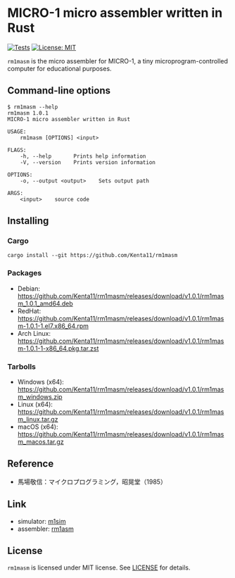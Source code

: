 # MICRO-1 micro assembler written in Rust

[![Tests](https://github.com/Kenta11/rm1masm/actions/workflows/main.yml/badge.svg)](https://github.com/Kenta11/rm1masm/actions/workflows/main.yml)
[![License: MIT](https://img.shields.io/badge/License-MIT-blue.svg)](https://opensource.org/licenses/MIT)

`rm1masm` is the micro assembler for MICRO-1, a tiny microprogram-controlled computer for educational purposes.

## Command-line options

```
$ rm1masm --help
rm1masm 1.0.1
MICRO-1 micro assembler written in Rust

USAGE:
    rm1masm [OPTIONS] <input>

FLAGS:
    -h, --help       Prints help information
    -V, --version    Prints version information

OPTIONS:
    -o, --output <output>    Sets output path

ARGS:
    <input>    source code
```

## Installing

### Cargo

```
cargo install --git https://github.com/Kenta11/rm1masm
```

### Packages

- Debian: https://github.com/Kenta11/rm1masm/releases/download/v1.0.1/rm1masm_1.0.1_amd64.deb
- RedHat: https://github.com/Kenta11/rm1masm/releases/download/v1.0.1/rm1masm-1.0.1-1.el7.x86_64.rpm
- Arch Linux: https://github.com/Kenta11/rm1masm/releases/download/v1.0.1/rm1masm-1.0.1-1-x86_64.pkg.tar.zst

### Tarbolls

- Windows (x64): https://github.com/Kenta11/rm1masm/releases/download/v1.0.1/rm1masm_windows.zip
- Linux (x64): https://github.com/Kenta11/rm1masm/releases/download/v1.0.1/rm1masm_linux.tar.gz
- macOS (x64): https://github.com/Kenta11/rm1masm/releases/download/v1.0.1/rm1masm_macos.tar.gz

## Reference

- 馬場敬信：マイクロプログラミング，昭晃堂（1985）

## Link

- simulator: [m1sim](https://github.com/kaien3/micro1)
- assembler: [rm1asm](https://github.com/Kenta11/rm1asm)

## License

`rm1masm` is licensed under MIT license. See [LICENSE](LICENSE) for details.
